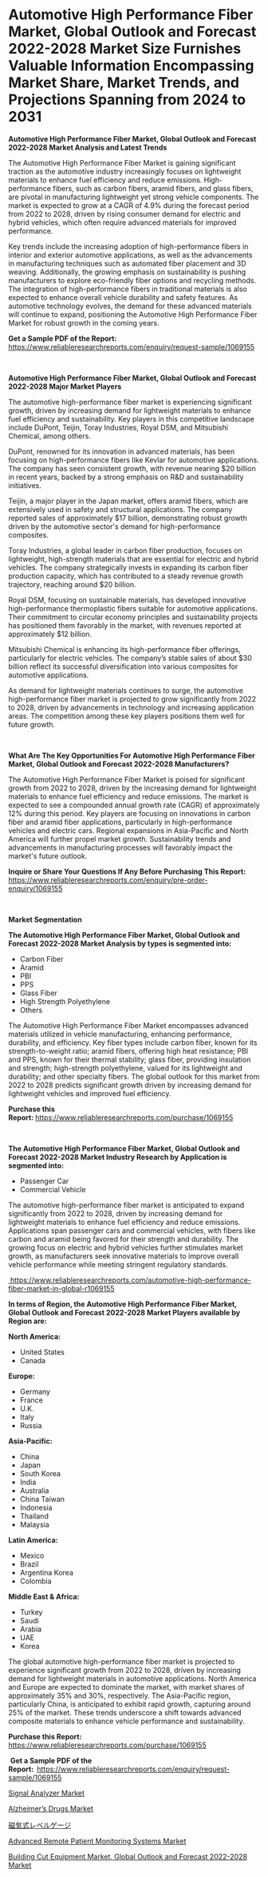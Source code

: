 <p><h1>Automotive High Performance Fiber Market, Global Outlook and Forecast 2022-2028 Market Size Furnishes Valuable Information Encompassing Market Share, Market Trends, and Projections Spanning from 2024 to 2031</h1></p><p><strong>Automotive High Performance Fiber Market, Global Outlook and Forecast 2022-2028 Market Analysis and Latest Trends</strong></p>
<p><p>The Automotive High Performance Fiber Market is gaining significant traction as the automotive industry increasingly focuses on lightweight materials to enhance fuel efficiency and reduce emissions. High-performance fibers, such as carbon fibers, aramid fibers, and glass fibers, are pivotal in manufacturing lightweight yet strong vehicle components. The market is expected to grow at a CAGR of 4.9% during the forecast period from 2022 to 2028, driven by rising consumer demand for electric and hybrid vehicles, which often require advanced materials for improved performance.</p><p>Key trends include the increasing adoption of high-performance fibers in interior and exterior automotive applications, as well as the advancements in manufacturing techniques such as automated fiber placement and 3D weaving. Additionally, the growing emphasis on sustainability is pushing manufacturers to explore eco-friendly fiber options and recycling methods. The integration of high-performance fibers in traditional materials is also expected to enhance overall vehicle durability and safety features. As automotive technology evolves, the demand for these advanced materials will continue to expand, positioning the Automotive High Performance Fiber Market for robust growth in the coming years.</p></p>
<p><strong>Get a Sample PDF of the Report:&nbsp;</strong> <a href="https://www.reliableresearchreports.com/enquiry/request-sample/1069155">https://www.reliableresearchreports.com/enquiry/request-sample/1069155</a></p>
<p>&nbsp;</p>
<p><strong>Automotive High Performance Fiber Market, Global Outlook and Forecast 2022-2028 Major Market Players</strong></p>
<p><p>The automotive high-performance fiber market is experiencing significant growth, driven by increasing demand for lightweight materials to enhance fuel efficiency and sustainability. Key players in this competitive landscape include DuPont, Teijin, Toray Industries, Royal DSM, and Mitsubishi Chemical, among others.</p><p>DuPont, renowned for its innovation in advanced materials, has been focusing on high-performance fibers like Kevlar for automotive applications. The company has seen consistent growth, with revenue nearing $20 billion in recent years, backed by a strong emphasis on R&D and sustainability initiatives.</p><p>Teijin, a major player in the Japan market, offers aramid fibers, which are extensively used in safety and structural applications. The company reported sales of approximately $17 billion, demonstrating robust growth driven by the automotive sector's demand for high-performance composites.</p><p>Toray Industries, a global leader in carbon fiber production, focuses on lightweight, high-strength materials that are essential for electric and hybrid vehicles. The company strategically invests in expanding its carbon fiber production capacity, which has contributed to a steady revenue growth trajectory, reaching around $20 billion.</p><p>Royal DSM, focusing on sustainable materials, has developed innovative high-performance thermoplastic fibers suitable for automotive applications. Their commitment to circular economy principles and sustainability projects has positioned them favorably in the market, with revenues reported at approximately $12 billion.</p><p>Mitsubishi Chemical is enhancing its high-performance fiber offerings, particularly for electric vehicles. The company’s stable sales of about $30 billion reflect its successful diversification into various composites for automotive applications.</p><p>As demand for lightweight materials continues to surge, the automotive high-performance fiber market is projected to grow significantly from 2022 to 2028, driven by advancements in technology and increasing application areas. The competition among these key players positions them well for future growth.</p></p>
<p>&nbsp;</p>
<p><strong>What Are The Key Opportunities For Automotive High Performance Fiber Market, Global Outlook and Forecast 2022-2028 Manufacturers?</strong></p>
<p><p>The Automotive High Performance Fiber Market is poised for significant growth from 2022 to 2028, driven by the increasing demand for lightweight materials to enhance fuel efficiency and reduce emissions. The market is expected to see a compounded annual growth rate (CAGR) of approximately 12% during this period. Key players are focusing on innovations in carbon fiber and aramid fiber applications, particularly in high-performance vehicles and electric cars. Regional expansions in Asia-Pacific and North America will further propel market growth. Sustainability trends and advancements in manufacturing processes will favorably impact the market's future outlook.</p></p>
<p><strong>Inquire or Share Your Questions If Any Before Purchasing This Report:</strong> <a href="https://www.reliableresearchreports.com/enquiry/pre-order-enquiry/1069155">https://www.reliableresearchreports.com/enquiry/pre-order-enquiry/1069155</a></p>
<p>&nbsp;</p>
<p><strong>Market Segmentation</strong></p>
<p><strong>The Automotive High Performance Fiber Market, Global Outlook and Forecast 2022-2028 Market Analysis by types is segmented into:</strong></p>
<p><ul><li>Carbon Fiber</li><li>Aramid</li><li>PBI</li><li>PPS</li><li>Glass Fiber</li><li>High Strength Polyethylene</li><li>Others</li></ul></p>
<p><p>The Automotive High Performance Fiber Market encompasses advanced materials utilized in vehicle manufacturing, enhancing performance, durability, and efficiency. Key fiber types include carbon fiber, known for its strength-to-weight ratio; aramid fibers, offering high heat resistance; PBI and PPS, known for their thermal stability; glass fiber, providing insulation and strength; high-strength polyethylene, valued for its lightweight and durability; and other specialty fibers. The global outlook for this market from 2022 to 2028 predicts significant growth driven by increasing demand for lightweight vehicles and improved fuel efficiency.</p></p>
<p><strong>Purchase this Report:&nbsp;</strong><a href="https://www.reliableresearchreports.com/purchase/1069155">https://www.reliableresearchreports.com/purchase/1069155</a></p>
<p>&nbsp;</p>
<p><strong>The Automotive High Performance Fiber Market, Global Outlook and Forecast 2022-2028 Market Industry Research by Application is segmented into:</strong></p>
<p><ul><li>Passenger Car</li><li>Commercial Vehicle</li></ul></p>
<p><p>The automotive high-performance fiber market is anticipated to expand significantly from 2022 to 2028, driven by increasing demand for lightweight materials to enhance fuel efficiency and reduce emissions. Applications span passenger cars and commercial vehicles, with fibers like carbon and aramid being favored for their strength and durability. The growing focus on electric and hybrid vehicles further stimulates market growth, as manufacturers seek innovative materials to improve overall vehicle performance while meeting stringent regulatory standards.</p></p>
<p><a href="https://www.reliableresearchreports.com/automotive-high-performance-fiber-market-in-global-r1069155">&nbsp;https://www.reliableresearchreports.com/automotive-high-performance-fiber-market-in-global-r1069155</a></p>
<p><strong>In terms of Region, the Automotive High Performance Fiber Market, Global Outlook and Forecast 2022-2028 Market Players available by Region are:</strong></p>
<p>
    <p> <strong> North America: </strong>
        <ul>
            <li>United States</li>
            <li>Canada</li>
        </ul>
        </p> 
    <p> <strong> Europe: </strong>
        <ul>
            <li>Germany</li>
            <li>France</li>
            <li>U.K.</li>
            <li>Italy</li>
            <li>Russia</li>
        </ul>
        </p> 
    <p> <strong> Asia-Pacific: </strong>
        <ul>
            <li>China</li>
            <li>Japan</li>
            <li>South Korea</li>
            <li>India</li>
            <li>Australia</li>
            <li>China Taiwan</li>
            <li>Indonesia</li>
            <li>Thailand</li>
            <li>Malaysia</li>
        </ul>
        </p> 
    <p> <strong> Latin America: </strong>
        <ul>
            <li>Mexico</li>
            <li>Brazil</li>
            <li>Argentina Korea</li>
            <li>Colombia</li>
        </ul>
        </p> 
    <p> <strong> Middle East & Africa: </strong>
        <ul>
            <li>Turkey</li>
            <li>Saudi</li>
            <li>Arabia</li>
            <li>UAE</li>
            <li>Korea</li>
        </ul>
    </p>
    </p>
<p><p>The global automotive high-performance fiber market is projected to experience significant growth from 2022 to 2028, driven by increasing demand for lightweight materials in automotive applications. North America and Europe are expected to dominate the market, with market shares of approximately 35% and 30%, respectively. The Asia-Pacific region, particularly China, is anticipated to exhibit rapid growth, capturing around 25% of the market. These trends underscore a shift towards advanced composite materials to enhance vehicle performance and sustainability.</p></p>
<p><strong>Purchase this Report: </strong><a href="https://www.reliableresearchreports.com/purchase/1069155">https://www.reliableresearchreports.com/purchase/1069155</a></p>
<p>&nbsp;<strong>Get a Sample PDF of the Report:&nbsp;&nbsp;</strong><a href="https://www.reliableresearchreports.com/enquiry/request-sample/1069155">https://www.reliableresearchreports.com/enquiry/request-sample/1069155</a></p>
<p><strong></strong></p>
<p><p><a href="https://medium.com/@alishaseffanie64/signal-analyzer-market-growth-market-segmentation-and-regional-analysis-global-forecast-2031-4e8db0cc60c3">Signal Analyzer Market</a></p><p><a href="https://issuu.com/reportprime-2/docs/alzheimers-drugs-market-size-2030.p_a4e65766057f6e">Alzheimer’s Drugs Market</a></p><p><a href="https://medium.com/@mariek11927/%E3%82%B0%E3%83%AD%E3%83%BC%E3%83%90%E3%83%AB%E7%A3%81%E6%B0%97%E3%83%AC%E3%83%99%E3%83%AB%E3%82%B2%E3%83%BC%E3%82%B8%E5%B8%82%E5%A0%B4%E3%81%AE%E3%83%88%E3%83%AC%E3%83%B3%E3%83%89%E3%81%A8%E9%9D%A9%E6%96%B0-%E5%85%88%E8%A6%8B%E7%9A%84%E5%88%86%E6%9E%90-2024%E5%B9%B4-2031%E5%B9%B4-b517a1a36a6f">磁気式レベルゲージ</a></p><p><a href="https://www.linkedin.com/pulse/advanced-remote-patient-monitoring-systems-market-size-htqqc?trackingId=6M4dJk6lTNiefKPgHsxN%2Bw%3D%3D">Advanced Remote Patient Monitoring Systems Market</a></p><p><a href="https://github.com/sofayahoo2023/Market-Research-Report-List-6/blob/main/building-cut-equipment-market-global-outlook-and-forecast-2022-2028-market.md">Building Cut Equipment Market, Global Outlook and Forecast 2022-2028 Market</a></p></p>